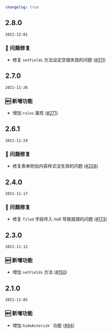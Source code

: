 ```yaml
changelog: true
```

## 2.8.0

`2021-12-01`

### 🐛 问题修复

- 修复 `setFields` 方法设定空值失效的问题 ([#311](https://github.com/arco-design/arco-design-vue/pull/311))


## 2.7.0

`2021-11-26`

### 🆕 新增功能

- 增加 `rules` 属性 ([#271](https://github.com/arco-design/arco-design-vue/pull/271))


## 2.6.1

`2021-11-24`

### 🐛 问题修复

- 修复表单附加内容样式没生效的问题 ([#208](https://github.com/arco-design/arco-design-vue/pull/208))


## 2.4.0

`2021-11-17`

### 🐛 问题修复

- 修复 `filed` 字段传入 null 导致报错的问题 ([#173](https://github.com/arco-design/arco-design-vue/pull/173))


## 2.3.0

`2021-11-12`

### 🆕 新增功能

- 增加 `setFields` 方法 ([#150](https://github.com/arco-design/arco-design-vue/pull/150))


## 2.1.0

`2021-11-05`

### 🆕 新增功能

- 增加 `hideAsterisk ` 功能 ([#94](https://github.com/arco-design/arco-design-vue/pull/94))

